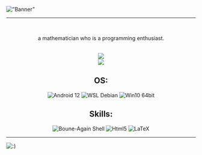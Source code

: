 <html lang="en">
  <head>
  <meta charset="UTF-8">
  <meta name="viewport" content="width=device-width, initial-scale=1.0">
</head>
  <p align=”center”>
<img width=”200" height=”200" src="https://github.com/ghostkill73/ghostkill73/assets/142703278/ce7676df-6198-43e0-8bb5-457df2f8c60c" alt=”Banner”>
</p>
<hr>
<br>
<p align="center">a mathematician who is a programming enthusiast.</p>
<br>
<div align="center">
<img src="https://github-readme-stats.vercel.app/api?username=ghostkill73&show_icons=true&theme=dark">
</div>

<div align="center">
<img src="https://github-readme-stats.vercel.app/api/top-langs/?username=ghostkill73&layout=compact&theme=dark">
</div>

  <div align="center">
      <h2>OS:</h2>
    <img src="https://img.shields.io/badge/Android-3DDC84?style=for-the-badge&logo=android&logoColor=white" alt="Android 12">
    <img src="https://img.shields.io/badge/Debian-A81D33?style=for-the-badge&logo=debian&logoColor=white" alt="WSL Debian">
    <img src="https://img.shields.io/badge/Windows-0078D6?style=for-the-badge&logo=windows&logoColor=white" alt="Win10 64bit">
  </div>

  <div align="center">
  <h2>Skills:</h2>
    <img src="https://img.shields.io/badge/GNU%20Bash-4EAA25?style=for-the-badge&logo=GNU%20Bash&logoColor=white" alt="Boune-Again Shell">
    <img src="https://img.shields.io/badge/HTML5-E34F26?style=for-the-badge&logo=html5&logoColor=white" alt="Html5">
    <img src="https://img.shields.io/badge/LaTeX-47A141?style=for-the-badge&logo=LaTeX&logoColor=white" alt="LaTeX">
  </div>
<hr>
<img src="https://badgen.net/badge/bitcoin donation/bc1qq77c3w5l97da0pjn6d4dx9zueys29p799q7heq/yellow?icon=bitcoin" alt=":)">
</html>
